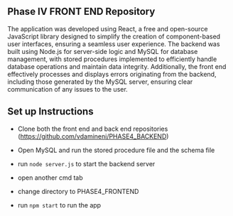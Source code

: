 ## Phase IV FRONT END Repository

The application was developed using React, a free and open-source JavaScript library designed to simplify the creation of component-based user interfaces, ensuring a seamless user experience. The backend was built using Node.js for server-side logic and MySQL for database management, with stored procedures implemented to efficiently handle database operations and maintain data integrity. Additionally, the front end effectively processes and displays errors originating from the backend, including those generated by the MySQL server, ensuring clear communication of any issues to the user.

## Set up Instructions
- Clone both the front end and back end repositories (https://github.com/vdamineni/PHASE4_BACKEND)
- Open MySQL and run the stored procedure file and the schema file
- run `node server.js` to start the backend server

- open another cmd tab
- change directory to PHASE4_FRONTEND
- run `npm start` to run the app




